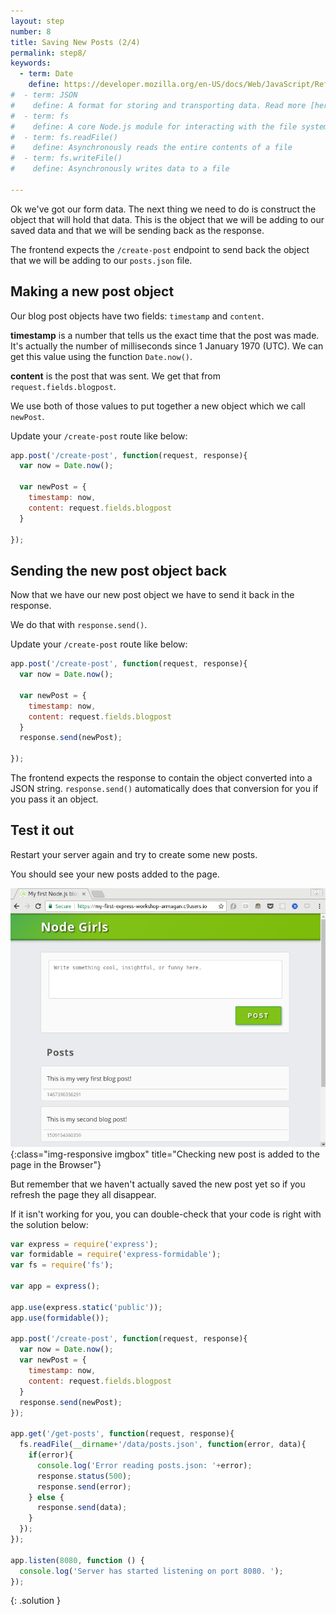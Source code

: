 ```yaml
---
layout: step
number: 8
title: Saving New Posts (2/4)
permalink: step8/
keywords:
  - term: Date
    define: https://developer.mozilla.org/en-US/docs/Web/JavaScript/Reference/Global_Objects/Date
#  - term: JSON
#    define: A format for storing and transporting data. Read more [here](http://www.w3schools.com/js/js_json.asp). Or for more detailed docs [read this](https://developer.mozilla.org/en-US/docs/Web/JavaScript/Reference/Global_Objects/JSON)
#  - term: fs
#    define: A core Node.js module for interacting with the file system on your computer.  Read more [here](https://nodejs.org/dist/latest-v4.x/docs/api/fs.html#fs_file_system)
#  - term: fs.readFile()
#    define: Asynchronously reads the entire contents of a file
#  - term: fs.writeFile()
#    define: Asynchronously writes data to a file

---
```


Ok we've got our form data.  The next thing we need to do is construct the object that will hold that data.  This is the object that we will be adding to our saved data and that we will be sending back as the response.

The frontend expects the `/create-post` endpoint to send back the object that we will be adding to our `posts.json` file.

## Making a new post object

Our blog post objects have two fields: `timestamp` and `content`.

**timestamp** is a number that tells us the exact time that the post was made.  It's actually the number of milliseconds since 1 January 1970 (UTC).  We can get this value using the function `Date.now()`.

**content** is the post that was sent.  We get that from `request.fields.blogpost`.

We use both of those values to put together a new object which we call `newPost`.

Update your `/create-post` route like below:

```javascript
app.post('/create-post', function(request, response){
  var now = Date.now();

  var newPost = {
    timestamp: now,
    content: request.fields.blogpost
  }

});
```

## Sending the new post object back

Now that we have our new post object we have to send it back in the response.  

We do that with `response.send()`.

Update your `/create-post` route like below:

```javascript
app.post('/create-post', function(request, response){
  var now = Date.now();

  var newPost = {
    timestamp: now,
    content: request.fields.blogpost
  }
  response.send(newPost);

});
```

The frontend expects the response to contain the object converted into a JSON string.  `response.send()` automatically does that conversion for you if you pass it an object.  

## Test it out

Restart your server again and try to create some new posts.  

You should see your new posts added to the page.

![Checking new post is added to the page in the Browser](../assets/step8-b.png){:class="img-responsive imgbox" title="Checking new post is added to the page in the Browser"}

But remember that we haven't actually saved the new post yet so if you refresh the page they all disappear.  

If it isn't working for you, you can double-check that your code is right with the solution below:

```javascript
var express = require('express');
var formidable = require('express-formidable');
var fs = require('fs');

var app = express();

app.use(express.static('public'));
app.use(formidable());

app.post('/create-post', function(request, response){
  var now = Date.now();
  var newPost = {
    timestamp: now,
    content: request.fields.blogpost
  }
  response.send(newPost);
});

app.get('/get-posts', function(request, response){
  fs.readFile(__dirname+'/data/posts.json', function(error, data){
    if(error){
      console.log('Error reading posts.json: '+error);
      response.status(500);
      response.send(error);
    } else {
      response.send(data);
    }
  });
});

app.listen(8080, function () {
  console.log('Server has started listening on port 8080. ');
});
```
{: .solution }
